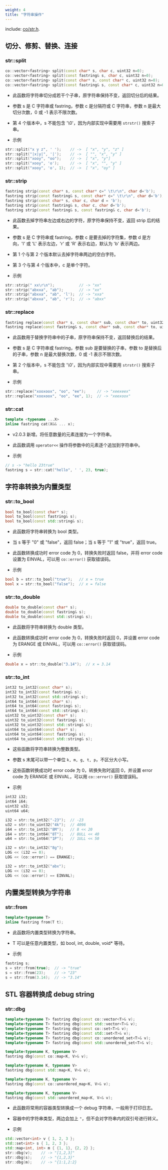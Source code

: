 ```yaml
---
weight: 4
title: "字符串操作"
---
```


include: [co/str.h](https://github.com/idealvin/co/tree/master/include/co/str.h).


## 切分、修剪、替换、连接

### str::split

```cpp
co::vector<fastring> split(const char* s, char c, uint32 n=0);
co::vector<fastring> split(const fastring& s, char c, uint32 n=0);
co::vector<fastring> split(const char* s, const char* c, uint32 n=0);
co::vector<fastring> split(const fastring& s, const char* c, uint32 n=0)；
```

- 此函数将字符串切分成若干个子串，原字符串保持不变，返回切分后的结果。
- 参数 s 是 C 字符串或 fastring，参数 c 是分隔符或 C 字符串，参数 n 是最大切分次数，0 或 -1 表示不限次数。
- 第 4 个版本中，s 不能包含 '\0'，因为内部实现中需要用 `strstr()` 搜索子串。


- 示例

```cpp
str::split("x y z", ' ');    // ->  [ "x", "y", "z" ]
str::split("|x|y|", '|');    // ->  [ "", "x", "y" ]
str::split("xooy", "oo");    // ->  [ "x", "y"]
str::split("xooy", 'o');     // ->  [ "x", "", "y" ]
str::split("xooy", 'o', 1);  // ->  [ "x", "oy" ]
```



### str::strip

```cpp
fastring strip(const char* s, const char* c=" \t\r\n", char d='b');
fastring strip(const fastring& s, const char* c=" \t\r\n", char d='b');
fastring strip(const char* s, char c, char d = 'b');
fastring strip(const fastring& s, char c, char d='b');
fastring strip(const fastring& s, const fastring& c, char d='b');
```

- 此函数去掉字符串左边或右边的字符，原字符串保持不变，返回 strip 后的结果。
- 参数 s 是 C 字符串或 fastring，参数 c 是要去掉的字符集，参数 d 是方向，'l' 或 'L' 表示左边，'r' 或 'R' 表示右边，默认为 'b' 表示两边。
- 第 1 个与第 2 个版本默认去掉字符串两边的空白字符。
- 第 3 个与第 4 个版本中，c 是单个字符。


- 示例

```cpp
str::strip(" xx\r\n");           // -> "xx"
str::strip("abxxa", "ab");       // -> "xx"
str::strip("abxxa", "ab", 'l');  // -> "xxa"
str::strip("abxxa", "ab", 'r');  // -> "abxx"
```



### str::replace

```cpp
fastring replace(const char* s, const char* sub, const char* to, uint32 n=0);
fastring replace(const fastring& s, const char* sub, const char* to, uint32 n=0);
```

- 此函数用于替换字符串中的子串，原字符串保持不变，返回替换后的结果。
- 参数 s 是 C 字符串或 fastring，参数 sub 是要替换的子串，参数 to 是替换后的子串，参数 n 是最大替换次数，0 或 -1 表示不限次数。
- 第 2 个版本中，s 不能包含 '\0'，因为内部实现中需要用 `strstr()` 搜索子串。


- 示例

```cpp
str::replace("xooxoox", "oo", "ee");     // -> "xeexeex"
str::replace("xooxoox", "oo", "ee", 1);  // -> "xeexoox"
```



### str::cat

```cpp
template <typename ...X>
inline fastring cat(X&& ... x);
```

- v2.0.3 新增。将任意数量的元素连接为一个字符串。
- 此函数调用 `operator<<` 操作将参数中的元素逐个追加到字符串中。

- 示例

```cpp
// s -> "hello 23true"
fastring s = str::cat("hello", ' ', 23, true);
```




## 字符串转换为内置类型

### str::to_bool

```cpp
bool to_bool(const char* s);
bool to_bool(const fastring& s);
bool to_bool(const std::string& s);
```

- 此函数将字符串转换为 bool 类型。
- 当 s 等于 "0" 或 "false"，返回 false；当 s 等于 "1" 或 "true"，返回 true。
- 此函数转换成功时 error code 为 0，转换失败时返回 false，并将 error code 设置为 EINVAL，可以用 `co::error()` 获取错误码。


- 示例

```cpp
bool b = str::to_bool("true");   // x = true
bool x = str::to_bool("false");  // x = false
```



### str::to_double

```cpp
double to_double(const char* s);
double to_double(const fastring& s);
double to_double(const std::string& s);
```

- 此函数将字符串转换为 double 类型。
- 此函数转换成功时 error code 为 0，转换失败时返回 0，并设置 error code 为 ERANGE 或 EINVAL，可以用 `co::error()` 获取错误码。


- 示例

```cpp
double x = str::to_double("3.14");  // x = 3.14
```



### str::to_int

```cpp
int32 to_int32(const char* s);
int32 to_int32(const fastring& s);
int32 to_int32(const std::string& s);
int64 to_int64(const char* s);
int64 to_int64(const fastring& s);
int64 to_int64(const std::string& s);
uint32 to_uint32(const char* s);
uint32 to_uint32(const fastring& s);
uint32 to_uint32(const std::string& s);
uint64 to_uint64(const char* s);
uint64 to_uint64(const fastring& s);
uint64 to_uint64(const std::string& s);
```

- 这些函数将字符串转换为整数类型。
- 参数 s 末尾可以带一个单位 `k, m, g, t, p`，不区分大小写。
- 这些函数转换成功时 error code 为 0，转换失败时返回 0，并设置 error code 为 ERANGE 或 EINVAL，可以用 `co::error()` 获取错误码。


- 示例

```cpp
int32 i32;
int64 i64;
uint32 u32;
uint64 u64;

i32 = str::to_int32("-23");  // -23
u32 = str::to_uint32("4k");  // 4096
i64 = str::to_int32("8M");   // 8 << 20
i64 = str::to_int64("8T");   // 8ULL << 40
u64 = str::to_int64("1P");   // 1ULL << 50

i32 = str::to_int32("8g");
LOG << (i32 == 0);
LOG << (co::error() == ERANGE);

i32 = str::to_int32("abx");
LOG << (i32 == 0);
LOG << (co::error() == EINVAL);
```




## 内置类型转换为字符串

### str::from

```cpp
template<typename T>
inline fastring from(T t);
```

- 此函数将内置类型转换为字符串。
- T 可以是任意内置类型，如 bool, int, double, void* 等待。


- 示例

```cpp
fastring s;
s = str::from(true);  // -> "true"
s = str::from(23);    // -> "23"
s = str::from(3.14);  // -> "3.14"
```




## STL 容器转换成 debug string

### str::dbg

```cpp
template<typename T> fastring dbg(const co::vector<T>& v);
template<typename T> fastring dbg(const std::vector<T>& v);
template<typename T> fastring dbg(const co::set<T>& v);
template<typename T> fastring dbg(const std::set<T>& v);
template<typename T> fastring dbg(const co::unordered_set<T>& v);
template<typename T> fastring dbg(const std::unordered_set<T>& v);

template<typename K, typename V>
fastring dbg(const co::map<K, V>& v);

template<typename K, typename V>
fastring dbg(const std::map<K, V>& v);

template<typename K, typename V>
fastring dbg(const co::unordered_map<K, V>& v);

template<typename K, typename V>
fastring dbg(const std::unordered_map<K, V>& v);
```

- 此函数将常用的容器类型转换成一个 debug 字符串，一般用于打印日志。
- 容器中的字符串类型，两边会加上 `"`，但不会对字符串内的双引号进行转义。


- 示例

```cpp
std::vector<int> v { 1, 2, 3 };
std::set<int> s { 1, 2, 3 };
std::map<int, int> m { {1, 1}, {2, 2} };
str::dbg(v);    // -> "[1,2,3]"
str::dbg(s);    // -> "{1,2,3}"
str::dbg(m);    // -> "{1:1,2:2}
```
